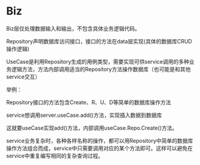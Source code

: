 # Biz

Biz层仅处理数据输入和输出，不包含具体业务逻辑代码。

Repository声明数据库访问接口，接口的方法在data层实现(具体的数据库CRUD操作逻辑)

UseCase是利用Repository生成的用例类型，需要实现可供service调用的多种业务逻辑方法，方法内部调用适当的Repository方法操作数据库（也可能是和其他service交互）

举例：

Repository接口的方法包含Create、R、U、D等简单的数据库操作方法

service想调用server.useCase.add()方法，实现插入数据到数据库

这就要useCase实现add()方法，内部调用useCase.Repo.Create()方法。

service业务复杂时，各种各样名称的操作，都可以用Repository中简单的数据库操作方法组合而成，service中只需要调用对应的某个方法即可。这样可以避免在service中重复编写相同的复杂查询过程。
